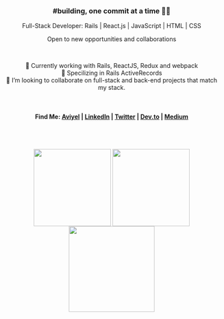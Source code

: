 <div align="center">
  <h3 id="-building-one-commit-at-a-time-">#building, one commit at a time 🧑‍💻</h3>
  <p>Full-Stack Developer: Rails | React.js | JavaScript | HTML | CSS</p>
  <p>Open to new opportunities and collaborations</p>
  <br>
  <p>
    🔭 Currently working with Rails, ReactJS, Redux and webpack<br>
    🌱 Specilizing in Rails ActiveRecords<br>
    👯 I’m looking to collaborate on full-stack and back-end projects that match my stack.<br>
  </p>
  <br>
  <h4>Find Me:
    <a href="https://aviyel.com/@eapenzacharias">Aviyel</a> | <a href="https://de.linkedin.com/in/eapenzac">LinkedIn</a> | 
    <a href="https://twitter.com/eapenzac">Twitter</a> | 
    <a href="https://dev.to/eapenzac">Dev.to</a> | <a href="https://eapenzac.medium.com/">Medium</a>
  </h4>
  <br>
  <br>
  <p align="center">
    <img height="180" align="center" src="https://github-readme-stats.vercel.app/api?username=eapenzacharias&show_icons=true&theme=dark">
    <img height="180" align="center" src="https://github-readme-stats.vercel.app/api/top-langs/?username=eapenzacharias&layout=compact&theme=dark">
<!--     <img height="200" align="center" src="https://github-readme-stats.vercel.app/api/wakatime?username=eapenzacharias&theme=dark&layout=compact"> -->
    <img height="200" align="center" src="https://streak-stats.demolab.com?user=eapenzacharias&theme=dark&mode=weekly">
  </p>
</div>
<!--
**eapenzacharias/eapenzacharias** is a ✨ _special_ ✨ repository because its `README.md` (this file) appears on your GitHub profile.

Here are some ideas to get you started:


- 🌱 I’m currently learning ...
- 👯 I’m looking to collaborate on ...
- 🤔 I’m looking for help with ...
- 💬 Ask me about ...
- 📫 How to reach me: ...
- 😄 Pronouns: ...
- ⚡ Fun fact: ...
-->
- 🔭 Currently working on HTML, CSS, JavaScript, C, webpack and Ruby on Rails
- 🌱 Learning REACT & Redux
- 👯 I’m looking to collaborate on full-stack and front-end projects that match my stack.


